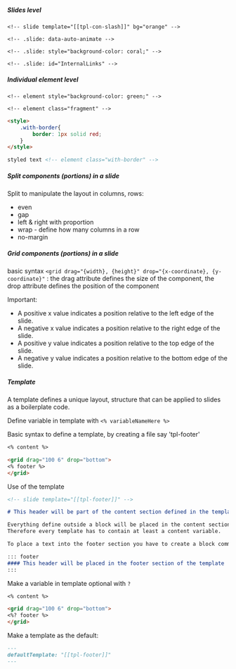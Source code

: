 ##### Slides level

 `<!-- slide template="[[tpl-con-slash]]" bg="orange" -->`

`<!-- .slide: data-auto-animate --> `

`<!-- .slide: style="background-color: coral;" --> `

`<!-- .slide: id="InternalLinks" -->`
##### Individual element level

`<!-- element style="background-color: green;" -->`

`<!-- element class="fragment" -->`

```md
<style>
	.with-border{
		border: 1px solid red;
	}
</style>

styled text <!-- element class="with-border" -->

```

##### Split components (portions) in a slide

Split to manipulate the layout in columns, rows:
- even
- gap
- left & right with proportion
- wrap - define how many columns in a row
- no-margin
##### Grid components (portions) in a slide

basic syntax `<grid drag="{width}, {height}" drop="{x-coordinate}, {y-coordinate}"` : the drag attribute defines the size of the component, the drop attribute defines the position of the component

Important:

- A positive x value indicates a position relative to the left edge of the slide.
- A negative x value indicates a position relative to the right edge of the slide.
- A positive y value indicates a position relative to the top edge of the slide.
- A negative y value indicates a position relative to the bottom edge of the slide.

##### Template

A template defines a unique layout, structure that can be applied to slides as a boilerplate code.

Define variable in template with `<% variableNameHere %>`

Basic syntax to define a template, by creating a file say 'tpl-footer'

```md
<% content %>

<grid drag="100 6" drop="bottom">
<% footer %>
</grid>
```

Use of the template

```md
<!-- slide template="[[tpl-footer]]" -->

# This header will be part of the content section defined in the template

Everything define outside a block will be placed in the content section.
Therefore every template has to contain at least a content variable.

To place a text into the footer section you have to create a block comment with the name of the variable you defined in the template.

::: footer
#### This header will be placed in the footer section of the template
:::

```

Make a variable in template optional with `?`

```md
<% content %>

<grid drag="100 6" drop="bottom">
<%? footer %>
</grid>

```

Make a template as the default:

```md
---
defaultTemplate: "[[tpl-footer]]"
---
```

